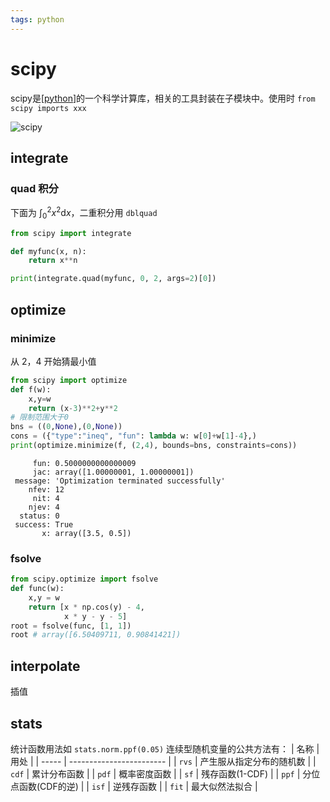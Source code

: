 ```yaml
---
tags: python
---
```


# scipy

scipy是[[python]]的一个科学计算库，相关的工具封装在子模块中。使用时 `from scipy imports xxx`

![scipy](../../attachments/scipy.png)

## integrate

### quad 积分

下面为 $\int_0^2x^2\mathrm{d}x$，二重积分用 `dblquad`

```python
from scipy import integrate

def myfunc(x, n):
    return x**n

print(integrate.quad(myfunc, 0, 2, args=2)[0])
```

## optimize

### minimize

从 2，4 开始猜最小值

```python
from scipy import optimize
def f(w):
    x,y=w
    return (x-3)**2+y**2
# 限制范围大于0
bns = ((0,None),(0,None))
cons = ({"type":"ineq", "fun": lambda w: w[0]+w[1]-4},)
print(optimize.minimize(f, (2,4), bounds=bns, constraints=cons))
```

```text
     fun: 0.5000000000000009
     jac: array([1.00000001, 1.00000001])
 message: 'Optimization terminated successfully'
    nfev: 12
     nit: 4
    njev: 4
  status: 0
 success: True
       x: array([3.5, 0.5])
```

### fsolve

```python
from scipy.optimize import fsolve
def func(w):
    x,y = w
    return [x * np.cos(y) - 4,
            x * y - y - 5]
root = fsolve(func, [1, 1])
root # array([6.50409711, 0.90841421])
```

## interpolate

插值

## stats

统计函数用法如 `stats.norm.ppf(0.05)` 连续型随机变量的公共方法有：
| 名称  | 用处                     |
| ----- | ------------------------ |
| `rvs` | 产生服从指定分布的随机数 |
| `cdf` | 累计分布函数             |
| `pdf` | 概率密度函数             |
| `sf`  | 残存函数(1-CDF)          |
| `ppf` | 分位点函数(CDF的逆)      |
| `isf` | 逆残存函数               |
| `fit` | 最大似然法拟合           |

[//begin]: # "Autogenerated link references for markdown compatibility"
[python]: ../python.md "python"
[//end]: # "Autogenerated link references"
